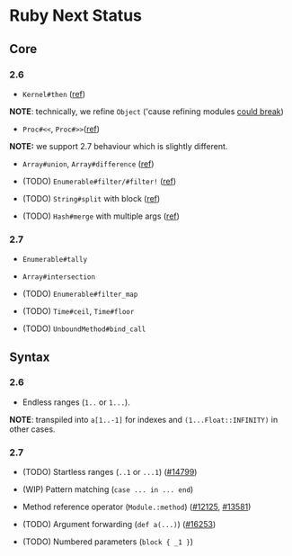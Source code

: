 # Ruby Next Status

## Core

### 2.6

- `Kernel#then` ([ref](https://rubyreferences.github.io/rubychanges/2.6.html#then-as-an-alias-for-yield_self))

**NOTE**: technically, we refine `Object` ('cause refining modules [could break](https://bugs.ruby-lang.org/issues/13446))

- `Proc#<<`, `Proc#>>`([ref](https://rubyreferences.github.io/rubychanges/2.6.html#proc-composition))

**NOTE:** we support 2.7 behaviour which is slightly different.

- `Array#union`, `Array#difference` ([ref](https://rubyreferences.github.io/rubychanges/2.6.html#arrayunion-and-arraydifference))

- (TODO) `Enumerable#filter/#filter!` ([ref](https://rubyreferences.github.io/rubychanges/2.6.html#hashmerge-with-multiple-arguments))

- (TODO) `String#split` with block ([ref](https://rubyreferences.github.io/rubychanges/2.6.html#stringsplit-with-block))

- (TODO) `Hash#merge` with multiple args ([ref](https://rubyreferences.github.io/rubychanges/2.6.html#hashmerge-with-multiple-arguments))

### 2.7

- `Enumerable#tally`

- `Array#intersection`

- (TODO) `Enumerable#filter_map`

- (TODO) `Time#ceil`, `Time#floor`

- (TODO) `UnboundMethod#bind_call`

## Syntax

### 2.6

- Endless ranges (`1..` or `1...`).

**NOTE**: transpiled into `a[1..-1]` for indexes and `(1...Float::INFINITY)` in other cases.

### 2.7

- (TODO) Startless ranges (`..1` or `...1`) ([#14799](https://bugs.ruby-lang.org/issues/14799))

- (WIP) Pattern matching (`case ... in ... end`)

- Method reference operator (`Module.:method`) ([#12125](https://bugs.ruby-lang.org/issues/12125), [#13581](https://bugs.ruby-lang.org/issues/13581))

- (TODO) Argument forwarding (`def a(...)`) ([#16253](https://bugs.ruby-lang.org/issues/13581))

- (TODO) Numbered parameters (`block { _1 }`)
